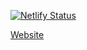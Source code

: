 [![Netlify Status](https://api.netlify.com/api/v1/badges/1c50296f-e46f-4e6a-b754-cd62302adf41/deploy-status)](https://app.netlify.com/sites/polychrome-rpg/deploys)

[Website](https://polychrome-rpg.netlify.app/)